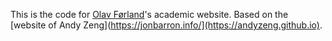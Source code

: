 This is the code for [Olav Førland](https://olavforland.github.io/)'s academic website. Based on the [website of Andy Zeng](https://jonbarron.info/](https://andyzeng.github.io).

